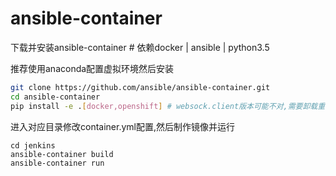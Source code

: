 # ansible-container
下载并安装ansible-container  # 依赖docker | ansible | python3.5

推荐使用anaconda配置虚拟环境然后安装

```bash
git clone https://github.com/ansible/ansible-container.git
cd ansible-container
pip install -e .[docker,openshift] # websock.client版本可能不对,需要卸载重装
```
进入对应目录修改container.yml配置,然后制作镜像并运行

```
cd jenkins
ansible-container build
ansible-container run
```

